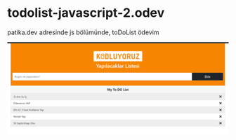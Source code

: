 # todolist-javascript-2.odev
patika.dev adresinde js bölümünde, toDoList ödevim

<img src="pic.png">
